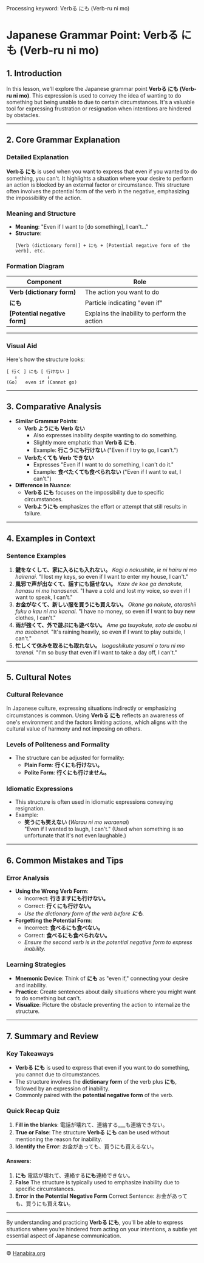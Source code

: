 Processing keyword: Verbる にも (Verb-ru ni mo)
# Japanese Grammar Point: Verbる にも (Verb-ru ni mo)

## 1. Introduction
In this lesson, we'll explore the Japanese grammar point **Verbる にも (Verb-ru ni mo)**. This expression is used to convey the idea of wanting to do something but being unable to due to certain circumstances. It's a valuable tool for expressing frustration or resignation when intentions are hindered by obstacles.

---
## 2. Core Grammar Explanation
### Detailed Explanation
**Verbる にも** is used when you want to express that even if you wanted to do something, you can't. It highlights a situation where your desire to perform an action is blocked by an external factor or circumstance. This structure often involves the potential form of the verb in the negative, emphasizing the impossibility of the action.
### Meaning and Structure
- **Meaning**: "Even if I want to [do something], I can't..."
- **Structure**:
  ```
  [Verb (dictionary form)] + にも + [Potential negative form of the verb], etc.
  ```
### Formation Diagram
| Component                        | Role                                       |
|----------------------------------|--------------------------------------------|
| **Verb (dictionary form)**       | The action you want to do                  |
| **にも**                          | Particle indicating "even if"              |
| **[Potential negative form]**    | Explains the inability to perform the action |
---
### Visual Aid
Here's how the structure looks:
```
[ 行く ] にも [ 行けない ]
   ↓           ↓
(Go)   even if (Cannot go)
```
---
## 3. Comparative Analysis
- **Similar Grammar Points**:
  - **Verb ようにも Verb ない**
    - Also expresses inability despite wanting to do something.
    - Slightly more emphatic than **Verbる にも**.
    - Example: **行こうにも行けない** ("Even if I try to go, I can't.")
  - **Verbたくても Verb できない**
    - Expresses "Even if I want to do something, I can't do it."
    - Example: **食べたくても食べられない** ("Even if I want to eat, I can't.")
- **Difference in Nuance**:
  - **Verbる にも** focuses on the impossibility due to specific circumstances.
  - **Verbようにも** emphasizes the effort or attempt that still results in failure.
---
## 4. Examples in Context
### Sentence Examples
1. **鍵をなくして、家に入るにも入れない。**
   *Kagi o nakushite, ie ni hairu ni mo hairenai.*
   "I lost my keys, so even if I want to enter my house, I can't."
2. **風邪で声が出なくて、話すにも話せない。**
   *Kaze de koe ga denakute, hanasu ni mo hanasenai.*
   "I have a cold and lost my voice, so even if I want to speak, I can't."
3. **お金がなくて、新しい服を買うにも買えない。**
   *Okane ga nakute, atarashii fuku o kau ni mo kaenai.*
   "I have no money, so even if I want to buy new clothes, I can't."
4. **雨が強くて、外で遊ぶにも遊べない。**
   *Ame ga tsuyokute, soto de asobu ni mo asobenai.*
   "It's raining heavily, so even if I want to play outside, I can't."
5. **忙しくて休みを取るにも取れない。**
   *Isogashikute yasumi o toru ni mo torenai.*
   "I'm so busy that even if I want to take a day off, I can't."
---
## 5. Cultural Notes
### Cultural Relevance
In Japanese culture, expressing situations indirectly or emphasizing circumstances is common. Using **Verbる にも** reflects an awareness of one's environment and the factors limiting actions, which aligns with the cultural value of harmony and not imposing on others.
### Levels of Politeness and Formality
- The structure can be adjusted for formality:
  - **Plain Form**: **行くにも行けない。**
  - **Polite Form**: **行くにも行けません。**
### Idiomatic Expressions
- This structure is often used in idiomatic expressions conveying resignation.
- Example:
  - **笑うにも笑えない** (*Warau ni mo waraenai*)  
    "Even if I wanted to laugh, I can't." (Used when something is so unfortunate that it's not even laughable.)
---
## 6. Common Mistakes and Tips
### Error Analysis
- **Using the Wrong Verb Form**:
  - Incorrect: **行きますにも行けない。**
  - Correct: **行くにも行けない。**
  - *Use the dictionary form of the verb before **にも**.*
- **Forgetting the Potential Form**:
  - Incorrect: **食べるにも食べない。**
  - Correct: **食べるにも食べられない。**
  - *Ensure the second verb is in the potential negative form to express inability.*
### Learning Strategies
- **Mnemonic Device**: Think of **にも** as "even if," connecting your desire and inability.
- **Practice**: Create sentences about daily situations where you might want to do something but can't.
- **Visualize**: Picture the obstacle preventing the action to internalize the structure.
---
## 7. Summary and Review
### Key Takeaways
- **Verbる にも** is used to express that even if you want to do something, you cannot due to circumstances.
- The structure involves the **dictionary form** of the verb plus **にも**, followed by an expression of inability.
- Commonly paired with the **potential negative form** of the verb.
### Quick Recap Quiz
1. **Fill in the blanks**:
   電話が壊れて、連絡する___も連絡できない。
2. **True or False**: The structure **Verbる にも** can be used without mentioning the reason for inability.
3. **Identify the Error**:
   お金があっても、買うにも買えるない。
#### Answers:
1. **にも**
   電話が壊れて、連絡する**にも**連絡できない。
2. **False**
   The structure is typically used to emphasize inability due to specific circumstances.
3. **Error in the Potential Negative Form**
   Correct Sentence: お金があっても、買うにも買え**ない**。
---
By understanding and practicing **Verbる にも**, you'll be able to express situations where you’re hindered from acting on your intentions, a subtle yet essential aspect of Japanese communication.


---

© [Hanabira.org](https://hanabira.org)
